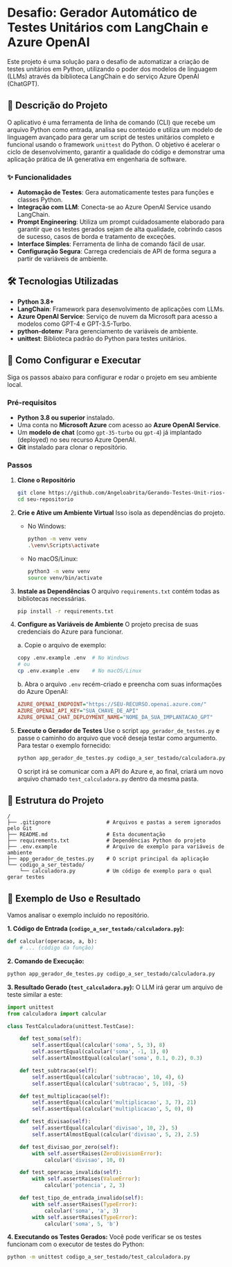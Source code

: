 # Desafio: Gerador Automático de Testes Unitários com LangChain e Azure OpenAI

Este projeto é uma solução para o desafio de automatizar a criação de testes unitários em Python, utilizando o poder dos modelos de linguagem (LLMs) através da biblioteca LangChain e do serviço Azure OpenAI (ChatGPT).

## 📝 Descrição do Projeto

O aplicativo é uma ferramenta de linha de comando (CLI) que recebe um arquivo Python como entrada, analisa seu conteúdo e utiliza um modelo de linguagem avançado para gerar um script de testes unitários completo e funcional usando o framework `unittest` do Python. O objetivo é acelerar o ciclo de desenvolvimento, garantir a qualidade do código e demonstrar uma aplicação prática de IA generativa em engenharia de software.

### ✨ Funcionalidades

-   **Automação de Testes**: Gera automaticamente testes para funções e classes Python.
-   **Integração com LLM**: Conecta-se ao Azure OpenAI Service usando LangChain.
-   **Prompt Engineering**: Utiliza um prompt cuidadosamente elaborado para garantir que os testes gerados sejam de alta qualidade, cobrindo casos de sucesso, casos de borda e tratamento de exceções.
-   **Interface Simples**: Ferramenta de linha de comando fácil de usar.
-   **Configuração Segura**: Carrega credenciais de API de forma segura a partir de variáveis de ambiente.

## 🛠️ Tecnologias Utilizadas

-   **Python 3.8+**
-   **LangChain**: Framework para desenvolvimento de aplicações com LLMs.
-   **Azure OpenAI Service**: Serviço de nuvem da Microsoft para acesso a modelos como GPT-4 e GPT-3.5-Turbo.
-   **python-dotenv**: Para gerenciamento de variáveis de ambiente.
-   **unittest**: Biblioteca padrão do Python para testes unitários.

## 🚀 Como Configurar e Executar

Siga os passos abaixo para configurar e rodar o projeto em seu ambiente local.

### Pré-requisitos

-   **Python 3.8 ou superior** instalado.
-   Uma conta no **Microsoft Azure** com acesso ao **Azure OpenAI Service**.
-   Um **modelo de chat** (como `gpt-35-turbo` ou `gpt-4`) já implantado (deployed) no seu recurso Azure OpenAI.
-   **Git** instalado para clonar o repositório.

### Passos

1.  **Clone o Repositório**
    ```bash
    git clone https://github.com/Angeloabrita/Gerando-Testes-Unit-rios-com-LangChain-e-Azure-ChatGPT.git
    cd seu-repositorio
    ```

2.  **Crie e Ative um Ambiente Virtual**
    Isso isola as dependências do projeto.

    *   No Windows:
        ```bash
        python -m venv venv
        .\venv\Scripts\activate
        ```
    *   No macOS/Linux:
        ```bash
        python3 -m venv venv
        source venv/bin/activate
        ```

3.  **Instale as Dependências**
    O arquivo `requirements.txt` contém todas as bibliotecas necessárias.
    ```bash
    pip install -r requirements.txt
    ```

4.  **Configure as Variáveis de Ambiente**
    O projeto precisa de suas credenciais do Azure para funcionar.

    a. Copie o arquivo de exemplo:
    ```bash
    copy .env.example .env  # No Windows
    # ou
    cp .env.example .env    # No macOS/Linux
    ```

    b. Abra o arquivo `.env` recém-criado e preencha com suas informações do Azure OpenAI:
    ```ini
    AZURE_OPENAI_ENDPOINT="https://SEU-RECURSO.openai.azure.com/"
    AZURE_OPENAI_API_KEY="SUA_CHAVE_DE_API"
    AZURE_OPENAI_CHAT_DEPLOYMENT_NAME="NOME_DA_SUA_IMPLANTACAO_GPT"
    ```

5.  **Execute o Gerador de Testes**
    Use o script `app_gerador_de_testes.py` e passe o caminho do arquivo que você deseja testar como argumento. Para testar o exemplo fornecido:

    ```bash
    python app_gerador_de_testes.py codigo_a_ser_testado/calculadora.py
    ```

    O script irá se comunicar com a API do Azure e, ao final, criará um novo arquivo chamado `test_calculadora.py` dentro da mesma pasta.

      <!-- Opcional: Adicione um screenshot aqui -->

## 📂 Estrutura do Projeto

```
/
├── .gitignore                  # Arquivos e pastas a serem ignorados pelo Git
├── README.md                   # Esta documentação
├── requirements.txt            # Dependências Python do projeto
├── .env.example                # Arquivo de exemplo para variáveis de ambiente
├── app_gerador_de_testes.py    # O script principal da aplicação
└── codigo_a_ser_testado/
    └── calculadora.py          # Um código de exemplo para o qual gerar testes
```

## 🤖 Exemplo de Uso e Resultado

Vamos analisar o exemplo incluído no repositório.

**1. Código de Entrada (`codigo_a_ser_testado/calculadora.py`):**
```python
def calcular(operacao, a, b):
    # ... (código da função)
```

**2. Comando de Execução:**
```bash
python app_gerador_de_testes.py codigo_a_ser_testado/calculadora.py
```

**3. Resultado Gerado (`test_calculadora.py`):**
O LLM irá gerar um arquivo de teste similar a este:

```python
import unittest
from calculadora import calcular

class TestCalculadora(unittest.TestCase):

    def test_soma(self):
        self.assertEqual(calcular('soma', 5, 3), 8)
        self.assertEqual(calcular('soma', -1, 1), 0)
        self.assertAlmostEqual(calcular('soma', 0.1, 0.2), 0.3)

    def test_subtracao(self):
        self.assertEqual(calcular('subtracao', 10, 4), 6)
        self.assertEqual(calcular('subtracao', 5, 10), -5)

    def test_multiplicacao(self):
        self.assertEqual(calcular('multiplicacao', 3, 7), 21)
        self.assertEqual(calcular('multiplicacao', 5, 0), 0)

    def test_divisao(self):
        self.assertEqual(calcular('divisao', 10, 2), 5)
        self.assertAlmostEqual(calcular('divisao', 5, 2), 2.5)

    def test_divisao_por_zero(self):
        with self.assertRaises(ZeroDivisionError):
            calcular('divisao', 10, 0)

    def test_operacao_invalida(self):
        with self.assertRaises(ValueError):
            calcular('potencia', 2, 3)

    def test_tipo_de_entrada_invalido(self):
        with self.assertRaises(TypeError):
            calcular('soma', 'a', 3)
        with self.assertRaises(TypeError):
            calcular('soma', 5, 'b')

```

**4. Executando os Testes Gerados:**
Você pode verificar se os testes funcionam com o executor de testes do Python:
```bash
python -m unittest codigo_a_ser_testado/test_calculadora.py
```